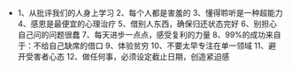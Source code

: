 - 1、从批评我们的人身上学习
  2、每个人都是害羞的
  3、懂得聆听是一种超能力
  4、感恩是最便宜的心理治疗
  5、借别人东西，确保归还状态完好
  6、别担心自己问的问题很蠢
  7、每天进步一点点，感受复利的力量
  8、99%的成功来自于：不给自己缺席的借口
  9、体验贫穷
  10、不要太早专注在单一领域
  11、避开受害者心态
  12、做任何事，必须设定截止日期，创造紧迫感